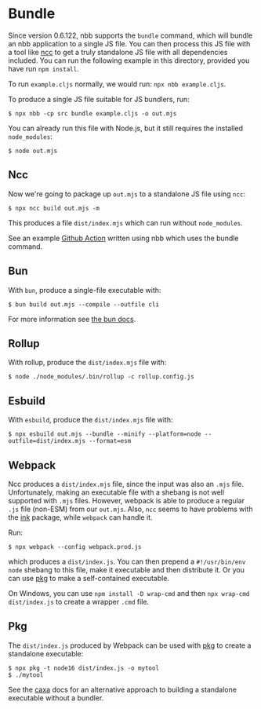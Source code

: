 # Bundle

Since version 0.6.122, nbb supports the `bundle` command, which will bundle an
nbb application to a single JS file. You can then process this JS file with a
tool like [ncc](https://github.com/vercel/ncc) to get a truly standalone JS file
with all dependencies included. You can run the following example in this
directory, provided you have run `npm install`.

To run `example.cljs` normally, we would run: `npx nbb example.cljs`.

To produce a single JS file suitable for JS bundlers, run:

```
$ npx nbb -cp src bundle example.cljs -o out.mjs
```

You can already run this file with Node.js, but it still requires the installed
`node_modules`:

```
$ node out.mjs
```

## Ncc

Now we're going to package up `out.mjs` to a standalone JS file using `ncc`:

```
$ npx ncc build out.mjs -m
```

This produces a file `dist/index.mjs` which can run without `node_modules`.

See an example [Github Action](https://github.com/borkdude/nbb-action-example) written using nbb which uses the bundle command.

## Bun

With `bun`, produce a single-file executable with:

```
$ bun build out.mjs --compile --outfile cli
```

For more information see [the bun docs](https://bun.sh/docs/bundler/executables).


## Rollup

With rollup, produce the `dist/index.mjs` file with:

```
$ node ./node_modules/.bin/rollup -c rollup.config.js
```

## Esbuild

With `esbuild`, produce the `dist/index.mjs` file with:

```
$ npx esbuild out.mjs --bundle --minify --platform=node --outfile=dist/index.mjs --format=esm
```

## Webpack

Ncc produces a `dist/index.mjs` file, since the input was also an `.mjs`
file. Unfortunately, making an executable file with a shebang is not well
supported with `.mjs` files. However, webpack is able to produce a regular `.js`
file (non-ESM) from our `out.mjs`. Also, `ncc` seems to have problems with the [ink](https://github.com/vadimdemedes/ink) package, while `webpack` can handle it.

Run:

```
$ npx webpack --config webpack.prod.js
```

which produces a `dist/index.js`. You can then prepend a `#!/usr/bin/env node`
shebang to this file, make it executable and then distribute it. Or you can use
[pkg](https://github.com/vercel/pkg) to make a self-contained executable.

On Windows, you can use `npm install -D wrap-cmd` and then `npx wrap-cmd
dist/index.js` to create a wrapper `.cmd` file.

## Pkg

The `dist/index.js` produced by Webpack can be used with [pkg](https://github.com/vercel/pkg) to create a standalone executable:

```
$ npx pkg -t node16 dist/index.js -o mytool
$ ./mytool
```

See the [caxa](https://github.com/babashka/nbb/tree/main/doc/caxa) docs for an
alternative approach to building a standalone executable without a bundler.
